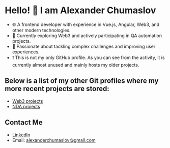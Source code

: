 
# Hello! 👋 I am Alexander Chumaslov

- 🌐 A frontend developer with experience in Vue.js, Angular, Web3, and other modern technologies.
- 🚀 Currently exploring Web3 and actively participating in QA automation projects.
- 🧩 Passionate about tackling complex challenges and improving user experiences.
- ❗ This is not my only GitHub profile. As you can see from the activity, it is currently almost unused and mainly hosts my older projects.

## Below is a list of my other Git profiles where my more recent projects are stored:
- [Web3 projects](https://github.com/AlexanderChumaslov)
- [NDA projects](https://github.com/AlexChumaslov)

## Contact Me
- [LinkedIn](https://www.linkedin.com/in/alexander-chumaslov-9563b41b2/)
- Email: alexanderchumaslov@gmail.com
